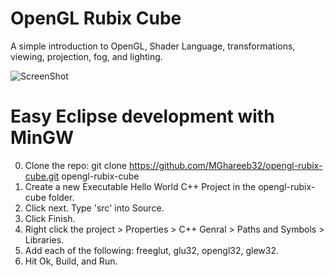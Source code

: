 OpenGL Rubix Cube
=================

A simple introduction to OpenGL, Shader Language, transformations, viewing,
projection, fog, and lighting.

![ScreenShot](https://raw.github.com/MGhareeb32/opengl-rubix-cube/master/screenshot.png)

Easy Eclipse development with MinGW
===================================
0. Clone the repo:
      git clone https://github.com/MGhareeb32/opengl-rubix-cube.git opengl-rubix-cube
1. Create a new Executable Hello World C++ Project in the opengl-rubix-cube folder.
2. Click next. Type 'src' into Source.
3. Click Finish.
4. Right click the project > Properties > C++ Genral >
   Paths and Symbols > Libraries.
5. Add each of the following: freeglut, glu32, opengl32, glew32.
6. Hit Ok, Build, and Run. 
